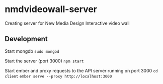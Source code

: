 # nmdvideowall-server
Creating server for New Media Design Interactive video wall

## Development
Start mongdb
`sudo mongod`

Start the server (port 3000)
`npm start`

Start ember and proxy requests to the API server running on port 3000
`cd client`
`ember serve --proxy http://localhost:3000`